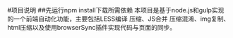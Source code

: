 ﻿#项目说明
##先运行npm install下载所需依赖
本项目是基于node.js和gulp实现的一个前端自动化功能，主要包括LESS编译 压缩、JS合并 压缩混淆、img复制、html压缩以及使用browserSync插件实现代码与页面的同步。